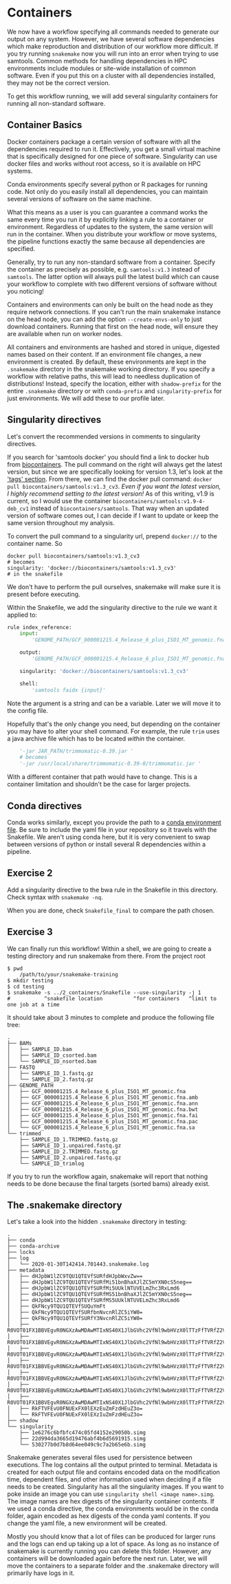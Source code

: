 # Containers
We now have a workflow specifying all commands needed to generate our output
on any system.  However, we have several software dependencies which make
reproduction and distribution of our workflow more difficult.  If you try
running `snakemake` now you will run into an error when trying to use samtools.
Common methods for handling dependencies in HPC environments include modules
or site-wide installation of common software.  Even if you put this on a
cluster with all dependencies installed, they may not be the correct version.

To get this workflow running, we will add several singularity containers for
running all non-standard software.

## Container Basics
Docker containers package a certain version of software with all the
dependencies required to run it.  Effectively, you get a small virtual machine
that is specifically designed for one piece of software.  Singularity can
use docker files and works without root access, so it is available on HPC
systems.

Conda environments specify several python or R packages for running code.  Not
only do you easily install all dependencies, you can maintain several versions
of software on the same machine.

What this means as a user is you can guarantee a command works the same every
time you run it by explicitly linking a rule to a container or environment.
Regardless of updates to the system, the same version will run in the container.
When you distribute your workflow or move systems, the pipeline functions
exactly the same because all dependencies are specified.

Generally, try to run any non-standard software from a container.  Specify the
container as precisely as possible, e.g. `samtools:v1.3` instead of `samtools`.
The latter option will always pull the latest build which can cause your
workflow to complete with two different versions of software without you
noticing!

Containers and environments can only be built on the head node as they require
network connections.  If you can't run the main snakemake instance on the head
node, you can add the option `--create-envs-only` to just download containers.
Running that first on the head node, will ensure they are available when run
on worker nodes.

All containers and environments are hashed and stored in unique, digested names
based on their content.  If an environment file changes, a new environment is
created.  By default, these environments are kept in the `.snakemake` directory
in the snakemake working directory.  If you specify a workflow with relative
paths, this will lead to needless duplication of distributions!  Instead,
specify the location, either with `shadow-prefix` for the entire `.snakemake`
directory or with `conda-prefix` and `singularity-prefix` for just environments.
We will add these to our profile later.

## Singularity directives
Let's convert the recommended versions in comments to singularity directives.

If you search for 'samtools docker' you should find a link to docker hub
from [biocontainers](https://hub.docker.com/r/biocontainers/samtools/).
The pull command on the right will always get the latest version, but since
we are specifically looking for version 1.3, let's look at the
['tags' section](https://hub.docker.com/r/biocontainers/samtools/tags).
From there, we can find the docker pull command:
`docker pull biocontainers/samtools:v1.3_cv3`.
*Even if you want the latest version, I highly recommend setting to the latest
version!* As of this writing, v1.9 is current, so I would use the container
`biocontainers/samtools:v1.9-4-deb_cv1` instead of `biocontainers/samtools`. 
That way when an updated version of software comes out, I can decide if I want
to update or keep the same version throughout my analysis.

To convert the pull command to a singularity url, prepend `docker://` to the
container name. So
```shell
docker pull biocontainers/samtools:v1.3_cv3
# becomes
singularity: 'docker://biocontainers/samtools:v1.3_cv3'
# in the snakefile
```
We don't have to perform the pull ourselves, snakemake will make sure it is
present before executing.

Within the Snakefile, we add the singularity directive to the rule we want it
applied to:
```python
rule index_reference:
    input:
        'GENOME_PATH/GCF_000001215.4_Release_6_plus_ISO1_MT_genomic.fna'

    output:
        'GENOME_PATH/GCF_000001215.4_Release_6_plus_ISO1_MT_genomic.fna.fai'

    singularity: 'docker://biocontainers/samtools:v1.3_cv3'

    shell:
        'samtools faidx {input}'
```
Note the argument is a string and can be a variable.  Later we will move it to
the config file.

Hopefully that's the only change you need, but depending on the container you
may have to alter your shell command.  For example, the rule `trim` uses a
java archive file which has to be located *within* the container.
```python
    '-jar JAR_PATH/trimmomatic-0.39.jar '
    # becomes
    '-jar /usr/local/share/trimmomatic-0.39-0/trimmomatic.jar '
```
With a different container that path would have to change.  This is a container
limitation and shouldn't be the case for larger projects.

## Conda directives
Conda works similarly, except you provide the path to a
[conda environment file](https://docs.conda.io/projects/conda/en/latest/user-guide/tasks/manage-environments.html#sharing-an-environment).
Be sure to include the yaml file in your repository so it travels with
the Snakefile.  We aren't using conda here, but it is very convenient to
swap between versions of python or install several R dependencies within a
pipeline.

## Exercise 2
Add a singularity directive to the bwa rule in the Snakefile in this directory.
Check syntax with `snakemake -nq`.

When you are done, check `Snakefile_final` to compare the path chosen.

## Exercise 3
We can finally run this workflow!  Within a shell, we are going to create a
testing directory and run snakemake from there.  From the project root
```shell
$ pwd
    /path/to/your/snakemake-training
$ mkdir testing
$ cd testing
$ snakemake -s ../2_containers/Snakefile --use-singularity -j 1
#           ^snakefile location          ^for containers   ^limit to one job at a time
```
It should take about 3 minutes to complete and produce the following file tree:
```
.
├── BAMs
│   ├── SAMPLE_ID.bam
│   ├── SAMPLE_ID_csorted.bam
│   └── SAMPLE_ID_nsorted.bam
├── FASTQ
│   ├── SAMPLE_ID_1.fastq.gz
│   └── SAMPLE_ID_2.fastq.gz
├── GENOME_PATH
│   ├── GCF_000001215.4_Release_6_plus_ISO1_MT_genomic.fna
│   ├── GCF_000001215.4_Release_6_plus_ISO1_MT_genomic.fna.amb
│   ├── GCF_000001215.4_Release_6_plus_ISO1_MT_genomic.fna.ann
│   ├── GCF_000001215.4_Release_6_plus_ISO1_MT_genomic.fna.bwt
│   ├── GCF_000001215.4_Release_6_plus_ISO1_MT_genomic.fna.fai
│   ├── GCF_000001215.4_Release_6_plus_ISO1_MT_genomic.fna.pac
│   └── GCF_000001215.4_Release_6_plus_ISO1_MT_genomic.fna.sa
└── trimmed
    ├── SAMPLE_ID_1.TRIMMED.fastq.gz
    ├── SAMPLE_ID_1.unpaired.fastq.gz
    ├── SAMPLE_ID_2.TRIMMED.fastq.gz
    ├── SAMPLE_ID_2.unpaired.fastq.gz
    └── SAMPLE_ID_trimlog
```

If you try to run the workflow again, snakemake will report that nothing
needs to be done because the final targets (sorted bams) already exist.

## The .snakemake directory
Let's take a look into the hidden `.snakemake` directory in testing:
```
.
├── conda
├── conda-archive
├── locks
├── log
│   └── 2020-01-30T142414.701443.snakemake.log
├── metadata
│   ├── dHJpbW1lZC9TQU1QTEVfSURfdHJpbWxvZw==
│   ├── dHJpbW1lZC9TQU1QTEVfSURfMi51bnBhaXJlZC5mYXN0cS5neg==
│   ├── dHJpbW1lZC9TQU1QTEVfSURfMi5UUklNTUVELmZhc3RxLmd6
│   ├── dHJpbW1lZC9TQU1QTEVfSURfMS51bnBhaXJlZC5mYXN0cS5neg==
│   ├── dHJpbW1lZC9TQU1QTEVfSURfMS5UUklNTUVELmZhc3RxLmd6
│   ├── QkFNcy9TQU1QTEVfSUQuYmFt
│   ├── QkFNcy9TQU1QTEVfSURfbnNvcnRlZC5iYW0=
│   ├── QkFNcy9TQU1QTEVfSURfY3NvcnRlZC5iYW0=
│   ├── R0VOT01FX1BBVEgvR0NGXzAwMDAwMTIxNS40X1JlbGVhc2VfNl9wbHVzX0lTTzFfTVRfZ2Vub21pYy5mbmE=
│   ├── R0VOT01FX1BBVEgvR0NGXzAwMDAwMTIxNS40X1JlbGVhc2VfNl9wbHVzX0lTTzFfTVRfZ2Vub21pYy5mbmEuc2E=
│   ├── R0VOT01FX1BBVEgvR0NGXzAwMDAwMTIxNS40X1JlbGVhc2VfNl9wbHVzX0lTTzFfTVRfZ2Vub21pYy5mbmEucGFj
│   ├── R0VOT01FX1BBVEgvR0NGXzAwMDAwMTIxNS40X1JlbGVhc2VfNl9wbHVzX0lTTzFfTVRfZ2Vub21pYy5mbmEuYnd0
│   ├── R0VOT01FX1BBVEgvR0NGXzAwMDAwMTIxNS40X1JlbGVhc2VfNl9wbHVzX0lTTzFfTVRfZ2Vub21pYy5mbmEuYW1i
│   ├── R0VOT01FX1BBVEgvR0NGXzAwMDAwMTIxNS40X1JlbGVhc2VfNl9wbHVzX0lTTzFfTVRfZ2Vub21pYy5mbmEuYW5u
│   ├── R0VOT01FX1BBVEgvR0NGXzAwMDAwMTIxNS40X1JlbGVhc2VfNl9wbHVzX0lTTzFfTVRfZ2Vub21pYy5mbmEuZmFp
│   ├── RkFTVFEvU0FNUExFX0lEXzEuZmFzdHEuZ3o=
│   └── RkFTVFEvU0FNUExFX0lEXzIuZmFzdHEuZ3o=
├── shadow
└── singularity
    ├── 1e6276c6bfbfc474c05fd4152e29050b.simg
    ├── 22d994da3665d19476abf4b6d5691915.simg
    └── 530277b0d7b8d64ee049c9c7a2b65e6b.simg
```

Snakemake generates several files used for persistence between executions. 
The log contains all the output printed to terminal.  Metadata is created for
each output file and contains encoded data on the modification time, dependent
files, and other information used when deciding if a file needs to be created.
Singularity has all the singularity images.  If you want to poke inside an
image you can use `singularity shell <image name>.simg`.  The image names are
hex digests of the singularity container contents.  If we used a conda
directive, the conda environments would be in the conda folder, again encoded
as hex digests of the conda yaml contents.  If you change the yaml file, a new
environment will be created.

Mostly you should know that a lot of files can be produced for larger runs and
the logs can end up taking up a lot of space.  As long as no instance of
snakemake is currently running you can delete this folder.  However, any
containers will be downloaded again before the next run.  Later, we will move
the containers to a separate folder and the .snakemake directory will primarily
have logs in it.
